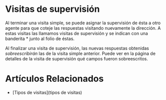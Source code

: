 # Visitas de supervisión

Al terminar una visita simple, se puede asignar la supervisión de ésta a
otro agente para que coteje las respuestas visitando nuevamente la
dirección. A estas visitas las llamamos visitas de supervisión y se indican
con una banderita * junto al folio de éstas.

Al finalizar una visita de supervisión, las nuevas respuestas obtenidas
*sobreescribirán* las de la visita simple anterior. Puede ver en la página
de detalles de la visita de supervisión qué campos fueron sobreescritos.

# Artículos Relacionados

* [Tipos de visitas](tipos de visitas)
